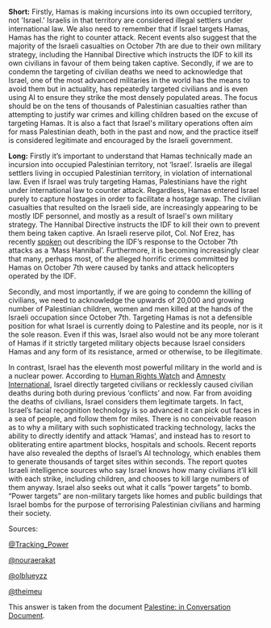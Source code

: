 **Short:** Firstly, Hamas is making incursions into its own occupied territory, not 'Israel.' Israelis in that territory are considered illegal settlers under international law. We also need to remember that if Israel targets Hamas, Hamas has the right to counter attack. Recent events also suggest that the majority of the Israeli casualties on October 7th are due to their own military strategy, including the Hannibal Directive which instructs the IDF to kill its own civilians in favour of them being taken captive. Secondly, if we are to condemn the targeting of civilian deaths we need to acknowledge that Israel, one of the most advanced militaries in the world has the means to avoid them but in actuality, has repeatedly targeted civilians and is even using AI to ensure they strike the most densely populated areas. The focus should be on the tens of thousands of Palestinian casualties rather than attempting to justify war crimes and killing children based on the excuse of targeting Hamas. It is also a fact that Israel's military operations often aim for mass Palestinian death, both in the past and now, and the practice itself is considered legitimate and encouraged by the Israeli government.

**Long:** Firstly it’s important to understand that Hamas technically made an incursion into occupied Palestinian territory, not ‘Israel’. Israelis are illegal settlers living in occupied Palestinian territory, in violation of international law. Even if Israel was truly targeting Hamas, Palestinians have the right under international law to counter attack. Regardless, Hamas entered Israel purely to capture hostages in order to facilitate a hostage swap. The civilian casualties that resulted on the Israeli side, are increasingly appearing to be mostly IDF personnel, and mostly as a result of Israel's own military strategy. The Hannibal Directive instructs the IDF to kill their own to prevent them being taken captive. An Israeli reserve pilot, Col. Nof Erez, has recently [spoken](https://twitter.com/WarWatchs/status/1726671271017013494) out describing the IDF’s response to the October 7th attacks as a ‘Mass Hannibal’. Furthermore, it is becoming increasingly clear that many, perhaps most, of the alleged horrific crimes committed by Hamas on October 7th were caused by tanks and attack helicopters operated by the IDF.

Secondly, and most importantly, if we are going to condemn the killing of civilians, we need to acknowledge the upwards of 20,000 and growing number of Palestinian children, women and men killed at the hands of the Israeli occupation since October 7th. Targeting Hamas is not a defensible position for what Israel is currently doing to Palestine and its people, nor is it the sole reason. Even if this was, Israel also would not be any more tolerant of Hamas if it strictly targeted military objects because Israel considers Hamas and any form of its resistance, armed or otherwise, to be illegitimate. 

In contrast, Israel has the eleventh most powerful military in the world and is a nuclear power. According to [Human Rights Watch](https://www.hrw.org/news/2023/12/07/israel-strikes-journalists-lebanon-apparently-deliberate) and [Amnesty International](https://www.amnesty.org/en/latest/news/2023/10/damning-evidence-of-war-crimes-as-israeli-attacks-wipe-out-entire-families-in-gaza/), Israel directly targeted civilians or recklessly caused civilian deaths during both during previous ‘conflicts’ and now.  Far from avoiding the deaths of civilians, Israel considers them legitimate targets. In fact, Israel’s facial recognition technology is so advanced it can pick out faces in a sea of people, and follow them for miles. There is no conceivable reason as to why a military with such sophisticated tracking technology, lacks the ability to directly identify and attack ‘Hamas’, and instead has to resort to obliterating entire apartment blocks, hospitals and schools. Recent reports have also revealed the depths of Israel’s AI technology, which enables them to generate thousands of target sites within seconds. The report quotes Israeli intelligence sources who say Israel knows how many civilians it’ll kill with each strike, including children, and chooses to kill large numbers of them anyway. Israel also seeks out what it calls “power targets” to bomb. “Power targets” are non-military targets like homes and public buildings that Israel bombs for the purpose of terrorising Palestinian civilians and harming their society.

Sources:

[@Tracking_Power](https://twitter.com/Tracking_Power)

[@nouraerakat](https://www.instagram.com/nouraerakat/)

[@olblueyzz](http://instagram.com/olblueyzz)

[@theimeu](https://www.instagram.com/p/C0VQ-NnM2uP/?img_index=1)

This answer is taken from the document [Palestine: in Conversation Document](https://docs.google.com/document/d/1OVKqgxQDOfFjy5h6KXgbKkHTFRPvRT79LFOcAao-imA/edit?pli=1&fbclid=IwAR31dX1VTjTiQRPBgdu-jeocUOhqXZcPCnsWFthV4VFLhjCya9_A22ZpQEs).
